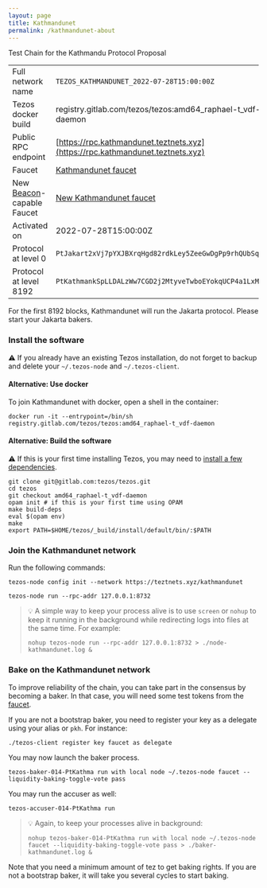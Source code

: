 ```yaml
---
layout: page
title: Kathmandunet
permalink: /kathmandunet-about
---
```


Test Chain for the Kathmandu Protocol Proposal

| | |
|-------|---------------------|
| Full network name | `TEZOS_KATHMANDUNET_2022-07-28T15:00:00Z` |
| Tezos docker build | registry.gitlab.com/tezos/tezos:amd64_raphael-t_vdf-daemon |
| Public RPC endpoint | [https://rpc.kathmandunet.teztnets.xyz](https://rpc.kathmandunet.teztnets.xyz) |
| Faucet | [Kathmandunet faucet](https://teztnets.xyz/kathmandunet-faucet) |
| New [Beacon](https://tezos.b9lab.com/beacon/)-capable Faucet | [New Kathmandunet faucet](https://new-faucet.kathmandunet.teztnets.xyz) |
| Activated on | 2022-07-28T15:00:00Z |
| Protocol at level 0 |  `PtJakart2xVj7pYXJBXrqHgd82rdkLey5ZeeGwDgPp9rhQUbSqY` |
| Protocol at level 8192 |  `PtKathmankSpLLDALzWw7CGD2j2MtyveTwboEYokqUCP4a1LxMg` |



For the first 8192 blocks, Kathmandunet will run the Jakarta protocol. Please start your Jakarta bakers.


### Install the software

⚠️  If you already have an existing Tezos installation, do not forget to backup and delete your `~/.tezos-node` and `~/.tezos-client`.



#### Alternative: Use docker

To join Kathmandunet with docker, open a shell in the container:

```
docker run -it --entrypoint=/bin/sh registry.gitlab.com/tezos/tezos:amd64_raphael-t_vdf-daemon
```

#### Alternative: Build the software

⚠️  If this is your first time installing Tezos, you may need to [install a few dependencies](https://tezos.gitlab.io/introduction/howtoget.html#setting-up-the-development-environment-from-scratch).

```
git clone git@gitlab.com:tezos/tezos.git
cd tezos
git checkout amd64_raphael-t_vdf-daemon
opam init # if this is your first time using OPAM
make build-deps
eval $(opam env)
make
export PATH=$HOME/tezos/_build/install/default/bin/:$PATH
```

### Join the Kathmandunet network

Run the following commands:

```
tezos-node config init --network https://teztnets.xyz/kathmandunet

tezos-node run --rpc-addr 127.0.0.1:8732
```

> 💡 A simple way to keep your process alive is to use `screen` or `nohup` to keep it running in the background while redirecting logs into files at the same time. For example:
>
> ```bash=13
> nohup tezos-node run --rpc-addr 127.0.0.1:8732 > ./node-kathmandunet.log &
> ```


### Bake on the Kathmandunet network

To improve reliability of the chain, you can take part in the consensus by becoming a baker. In that case, you will need some test tokens from the [faucet](https://teztnets.xyz/kathmandunet-faucet).

If you are not a bootstrap baker, you need to register your key as a delegate using your alias or `pkh`. For instance:
```bash=2
./tezos-client register key faucet as delegate
```

You may now launch the baker process.
```bash=3
tezos-baker-014-PtKathma run with local node ~/.tezos-node faucet --liquidity-baking-toggle-vote pass
```

You may run the accuser as well:
```bash=3
tezos-accuser-014-PtKathma run
```

> 💡 Again, to keep your processes alive in background:
>
> ```bash=4
> nohup tezos-baker-014-PtKathma run with local node ~/.tezos-node faucet --liquidity-baking-toggle-vote pass > ./baker-kathmandunet.log &
> ```

Note that you need a minimum amount of tez to get baking rights. If you are not a bootstrap baker, it will take you several cycles to start baking.


